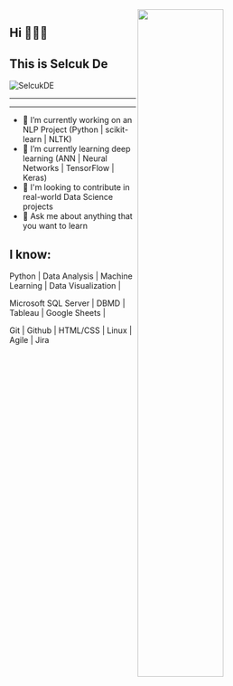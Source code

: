 <img src="https://github-readme-stats.vercel.app/api?username=SelcukDE&show_icons=true&theme=buefy" align='right' width="55%">


## Hi 👋👋👋
## This is Selcuk De
<p align="left"> <img src="https://komarev.com/ghpvc/?username=SelcukDE" alt="SelcukDE" /> </p>

***************************************************************************************





***************************************************************************************
- 🔭 I’m currently working on an NLP Project (Python | scikit-learn | NLTK)
- 🌱 I’m currently learning deep learning (ANN | Neural Networks | TensorFlow | Keras)
- 👯 I'm looking to contribute in real-world Data Science projects
- 💬 Ask me about anything that you want to learn

## I know:

Python | Data Analysis | Machine Learning | Data Visualization | 

Microsoft SQL Server | DBMD | Tableau | Google Sheets | 

Git | Github | HTML/CSS | Linux | Agile | Jira

